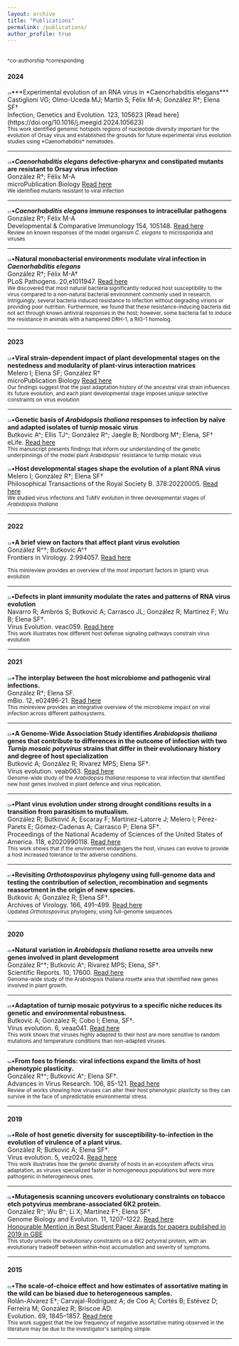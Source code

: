 ```yaml
---
layout: archive
title: "Publications"
permalink: /publications/
author_profile: true
---
```

<br/>
<small>^co-authorship
†corresponding </small>
<br/>

<h4>2024</h4>
<span style="font-family: 'Arial', sans-serif; font-weight: bold; color: #1280CD; font-size: 8px;">19</span>•**Experimental evolution of an RNA virus in *Caenorhabditis elegans*** <br/>
Castiglioni VG; Olmo-Uceda MJ; Martín S; Félix M-A; González R†; Elena SF†<br/>
Infection, Genetics and Evolution. 123, 105623
[Read here](https://doi.org/10.1016/j.meegid.2024.105623)
<br/> 
<small> This work identified genomic hotspots regions of nucleotide diversity important for the evolution of Orsay virus and established the grounds for future experimental virus evolution studies using *Caenorhabditis* nematodes.</small>
<hr/>

<span style="font-family: 'Arial', sans-serif; font-weight: bold; color: #1280CD; font-size: 8px;">18</span>•***Caenorhabditis elegans* defective-pharynx and constipated mutants are resistant to Orsay virus infection** <br/>
González R†; Félix M-A<br/>
microPublication Biology
[Read here](https://doi.org/10.17912/micropub.biology.001166)
<br/> 
<small> We identified mutants resistant to viral infection</small>
<hr/>

<span style="font-family: 'Arial', sans-serif; font-weight: bold; color: #1280CD; font-size: 8px;">17</span>•***Caenorhabditis elegans* immune responses to intracellular pathogens** <br/>
González R†; Félix M-A<br/>
Developmental & Comparative Immunology 154, 105148. 
[Read here](https://doi.org/10.1016/j.dci.2024.105148)
<br/> 
<small> Review on known responses of the model organism *C. elegans* to microsporidia and viruses</small>
<hr/>

<span style="font-family: 'Arial', sans-serif; font-weight: bold; color: #1280CD; font-size: 8px;">16</span>•**Natural monobacterial environments modulate viral infection in *Caenorhabditis elegans*** <br/>
González R†; Félix M-A†<br/>
PLoS Pathogens. 20,e1011947. 
[Read here](https://doi.org/10.1371/journal.ppat.1011947)
<br/> 
<small> We discovered that most natural bacteria significantly reduced host susceptibility to the virus compared to a non-natural bacterial environment commonly used in research. Intriguingly, several bacteria induced resistance to infection without degrading virions or providing poor nutrition. Furthermore, we found that these resistance-inducing bacteria did not act through known antiviral responses in the host; however, some bacteria fail to induce the resistance in animals with a hampered DRH-1, a RIG-1 homolog. </small>
<hr/>

<h4>2023</h4>

<span style="font-family: 'Arial', sans-serif; font-weight: bold; color: #1280CD; font-size: 8px;">15</span>•**Viral strain-dependent impact of plant developmental stages on the nestedness and modularity of plant-virus interaction matrices** <br/>
Melero I; Elena SF; González R†<br/>
microPublication Biology
[Read here](https://doi.org/10.17912/micropub.biology.000943)
<br/> 
<small> Our findings suggest that the past adaptation history of the ancestral viral strain influences its future evolution, and each plant developmental stage imposes unique selective constraints on virus evolution </small>
<hr/>


<span style="font-family: 'Arial', sans-serif; font-weight: bold; color: #1280CD; font-size: 8px;">14</span>•**Genetic basis of *Arabidopsis thaliana* responses to infection by naïve and adapted isolates of turnip mosaic virus** <br/>
Butkovic A^; Ellis TJ^; González R^; Jaegle B; Nordborg M†; Elena, SF†<br/>
eLife. 
[Read here](https://doi.org/10.7554/eLife.89749.1)
<br/> 
<small> This manuscript presents findings that inform our understanding of the genetic underpinnings of the model plant Arabidopsis' resistance to turnip mosaic virus </small>


<span style="font-family: 'Arial', sans-serif; font-weight: bold; color: #1280CD; font-size: 8px;">13</span>•**Host developmental stages shape the evolution of a plant RNA virus** <br/>
Melero I; González R†; Elena SF†<br/>
Philosophical Transactions of the Royal Society B. 378:20220005. 
[Read here](https://doi.org/10.1098/rtsb.2022.0005)
<br/> 
<small> We studied virus infections and TuMV evolution in three developmental stages of *Arabidopsis thaliana*</small>
<hr/>
<h4>2022</h4>

<span style="font-family: 'Arial', sans-serif; font-weight: bold; color: #1280CD; font-size: 8px;">12</span>•**A brief view on factors that affect plant virus evolution** <br/>
González R^†; Butkovic A^†<br/>
Frontiers in Virology. 2:994057.
[Read here](https://doi.org/10.3389/fviro.2022.994057)

<small> This minireview provides an overview of the most important factors in (plant) virus evolution  </small>
<hr/>

<span style="font-family: 'Arial', sans-serif; font-weight: bold; color: #1280CD; font-size: 8px;">11</span>•**Defects in plant immunity modulate the rates and patterns of RNA virus evolution** <br/>
Navarro R; Ambrós S; Butković A; Carrasco JL; González R; Martínez F; Wu B; Elena SF†. <br/>
Virus Evolution. veac059. 
[Read here](https://doi.org/10.1093/ve/veac059)
<br/> 
<small>This work illustrates how different host defense signaling pathways constrain virus evolution</small>
<hr/>
<h4>2021</h4>

<span style="font-family: 'Arial', sans-serif; font-weight: bold; color: #1280CD; font-size: 8px;">10</span>•**The interplay between the host microbiome and pathogenic viral infections.**<br/> 
González R†; Elena SF. <br/>
mBio. 12, e02496-21.
[Read here](https://doi.org/10.1128/mBio.02496-21)
<br/> 
<small>This minireview provides an integrative overview of the microbiome impact on viral infection across different pathosystems.</small>
<hr/>

<span style="font-family: 'Arial', sans-serif; font-weight: bold; color: #1280CD; font-size: 8px;">09</span>•**A Genome-Wide Association Study identifies *Arabidopsis thaliana* genes that contribute to differences in the outcome of infection with two *Turnip mosaic potyvirus* strains that differ in their evolutionary history and degree of host specialization** <br/>
Butković A; González R; Rivarez MPS; Elena SF†.<br/>
Virus evolution. veab063.
[Read here](https://doi.org/10.1093/ve/veab063)
<br/> 
<small>Genome-wide study of the *Arabidopsis thaliana* response to viral infection that identified new host genes involved in plant defence and virus replication.</small>
<hr/>

<span style="font-family: 'Arial', sans-serif; font-weight: bold; color: #1280CD; font-size: 8px;">08</span>•**Plant virus evolution under strong drought conditions results in a transition from parasitism to mutualism.**<br/> 
González R; Butković A; Escaray F; Martínez-Latorre J; Melero I; Pérez-Parets E; Gómez-Cadenas A; Carrasco P; Elena SF†. <br/>
Proceedings of the National Academy of Sciences of the United States of America. 118, e2020990118.
[Read here](https://doi.org/10.1073/pnas.2020990118)
<br/> 
<small>This work shows that if the environment endangers the host, viruses can evolve to provide a host increased tolerance to the adverse conditions.</small>
<hr/>

<span style="font-family: 'Arial', sans-serif; font-weight: bold; color: #1280CD; font-size: 8px;">07</span>•**Revisiting *Orthotospovirus* phylogeny using full-genome data and testing the contribution of selection, recombination and segments reassortment in the origin of new species.**<br/> 
Butkovic A; González R; Elena SF†.<br/>
Archives of Virology. 166, 491–499.
[Read here](https://doi.org/10.1007/s00705-020-04902-1)
<br/> 
<small>Updated *Orthotospovirus* phylogeny, using full-genome sequences.</small>
<hr/>
<h4>2020</h4>

<span style="font-family: 'Arial', sans-serif; font-weight: bold; color: #1280CD; font-size: 8px;">06</span>•**Natural variation in *Arabidopsis thaliana* rosette area unveils new genes involved in plant development**<br/>
González R^†; Butkovic A^; Rivarez MPS; Elena, SF†. <br/>
Scientific Reports. 10, 17600.
[Read here](https://doi.org/10.1038/s41598-020-74723-4)
<br/> 
<small>Genome-wide study of the Arabidopsis thaliana rosette area that identified new genes involved in plant growth.</small>
<hr/>

<span style="font-family: 'Arial', sans-serif; font-weight: bold; color: #1280CD; font-size: 8px;">05</span>•**Adaptation of turnip mosaic potyvirus to a specific niche reduces its genetic and environmental robustness.**<br/> 
Butkovic A; González R; Cobo I; Elena, SF†.<br/>
Virus evolution. 6, veaa041.
[Read here](https://doi.org/10.1093/ve/veaa041)
<br/> 
<small>This work shows that viruses highly adapted to their host are more sensitive to random mutations and temperature conditions than non-adapted viruses. </small>
<hr/>

<span style="font-family: 'Arial', sans-serif; font-weight: bold; color: #1280CD; font-size: 8px;">04</span>•**From foes to friends: viral infections expand the limits of host phenotypic plasticity.**<br/>
González R†^; Butković A^; Elena SF†. <br/>
Advances in Virus Research. 106, 85-121.
[Read here](https://doi.org/10.1016/bs.aivir.2020.01.003)
<br/> 
<small>Review of works showing how viruses can alter their host phenotypic plasticity so they can survive in the face of unpredictable environmental stress.</small>
<hr/>
<h4>2019</h4>

<span style="font-family: 'Arial', sans-serif; font-weight: bold; color: #1280CD; font-size: 8px;">03</span>•**Role of host genetic diversity for susceptibility-to-infection in the evolution of virulence of a plant virus.**<br/> 
González R; Butković A; Elena SF†.<br/>
Virus evolution. 5, vez024. 
[Read here](https://doi.org/10.1093/ve/vez024)
<br/> 
<small>This work illustrates how the genetic diversity of hosts in an ecosystem affects virus adaptation, as viruses specialized faster in homogeneous populations but were more pathogenic in heterogeneous ones.</small>
<hr/>

<span style="font-family: 'Arial', sans-serif; font-weight: bold; color: #1280CD; font-size: 8px;">02</span>•**Mutagenesis scanning uncovers evolutionary constraints on tobacco etch potyvirus membrane-associated 6K2 protein.**<br/> 
González R^; Wu B^; Li X; Martínez F†; Elena SF†.<br/> 
Genome Biology and Evolution. 11, 1207–1222. 
[Read here](https://doi.org/10.1093/gbe/evz069)<br> 
[Honourable Mention in Best Student Paper Awards for papers published in 2019 in GBE](https://www.smbe.org/smbe/HOME/TabId/37/ArtMID/1395/ArticleID/94/Congratulations-to-the-winners-of-the-SMBE-2020-Best-Student-Paper-Awards-for-papers-published-in-2019-in-MBE-and-GBE.aspx)
<br/> 
<small>This study unveils the evolutionary constraints on a 6K2 potyviral protein, with an evolutionary tradeoff between within-host accumulation and severity of symptoms.</small>
<hr/>
<h4>2015</h4>

<span style="font-family: 'Arial', sans-serif; font-weight: bold; color: #1280CD; font-size: 8px;">01</span>•**The scale-of-choice effect and how estimates of assortative mating in the wild can be biased due to heterogeneous samples.**<br/> 
Rolán-Alvarez E†; Carvajal-Rodríguez A; de Coo A; Cortés B; Estévez D; Ferreira M; González R; Briscoe AD.<br/> 
Evolution. 69, 1845–1857. 
[Read here](https://doi.org/10.1111/evo.12691)
<br/> 
<small>This work suggest that the low frequency of negative assortative mating observed in the literature may be due to the investigator's sampling simple.</small>
<br/>
<hr/>



